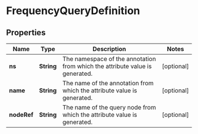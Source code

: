 # FrequencyQueryDefinition

## Properties
Name | Type | Description | Notes
------------ | ------------- | ------------- | -------------
**ns** | **String** | The namespace of the annotation from which the attribute value is generated. |  [optional]
**name** | **String** | The name of the annotation from which the attribute value is generated. |  [optional]
**nodeRef** | **String** | The name of the query node from which the attribute value is generated. |  [optional]
